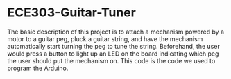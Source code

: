 # ECE303-Guitar-Tuner

The basic description of this project is to attach a mechanism powered by a motor to a guitar peg, 
  pluck a guitar string, and have the mechanism automatically start turning the peg to tune the 
  string. Beforehand, the user would press a button to light up an LED on the board indicating which
  peg the user should put the mechanism on. 
This code is the code we used to program the Arduino.
